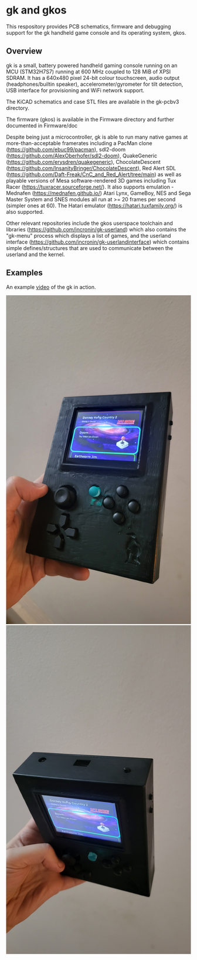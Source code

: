 # gk and gkos #

This respository provides PCB schematics, firmware and debugging support for the gk handheld game console and its operating system, gkos.

## Overview ##

gk is a small, battery powered handheld gaming console running on an MCU (STM32H7S7) running at 600 MHz coupled to 128 MiB of XPSI SDRAM.  It has a 640x480 pixel 24-bit colour touchscreen, audio output (headphones/builtin speaker), accelerometer/gyrometer for tilt detection, USB interface for provisioning and WiFi network support.

The KiCAD schematics and case STL files are available in the gk-pcbv3 directory.

The firmware (gkos) is available in the Firmware directory and further documented in Firmware/doc

Despite being just a microcontroller, gk is able to run many native games at more-than-acceptable framerates including a PacMan clone (https://github.com/ebuc99/pacman), sdl2-doom (https://github.com/AlexOberhofer/sdl2-doom), QuakeGeneric (https://github.com/erysdren/quakegeneric), ChocolateDescent (https://github.com/InsanityBringer/ChocolateDescent), Red Alert SDL (https://github.com/Daft-Freak/CnC_and_Red_Alert/tree/main) as well as playable versions of Mesa software-rendered 3D games including Tux Racer (https://tuxracer.sourceforge.net/).  It also supports emulation - Mednafen (https://mednafen.github.io/) Atari Lynx, GameBoy, NES and Sega Master System and SNES modules all run at >= 20 frames per second (simpler ones at 60).  The Hatari emulator (https://hatari.tuxfamily.org/) is also supported.

Other relevant repositories include the gkos userspace toolchain and libraries (https://github.com/jncronin/gk-userland) which also contains the "gk-menu" process which displays a list of games, and the userland interface (https://github.com/jncronin/gk-userlandinterface) which contains simple defines/structures that are used to communicate between the userland and the kernel.

## Examples ##

An example [video](https://youtu.be/_2ip4UrAZJk) of the gk in action.

![An example of the gk](img/20250415_173934.jpg)
![Another example of the gk](img/20250415_173942.jpg)
